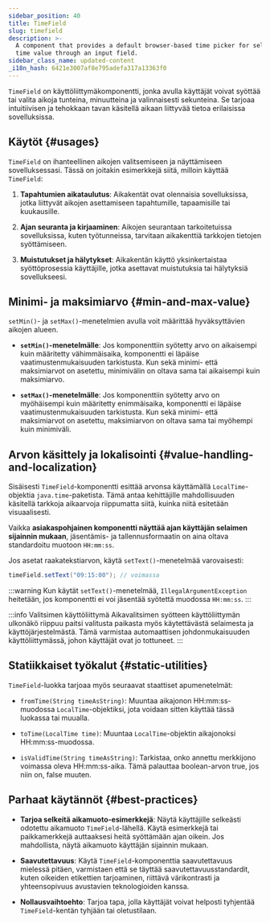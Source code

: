 ```yaml
---
sidebar_position: 40
title: TimeField
slug: timefield
description: >-
  A component that provides a default browser-based time picker for selecting a
  time value through an input field.
sidebar_class_name: updated-content
_i18n_hash: 6421e3007af8e795adefa317a13363f0
---
```

<DocChip chip='shadow' />
<DocChip chip='name' label="dwc-field" />
<DocChip chip='since' label='23.02' />
<JavadocLink type="foundation" location="com/webforj/component/field/TimeField" top='true'/>

<ParentLink parent="Field" />

`TimeField` on käyttöliittymäkomponentti, jonka avulla käyttäjät voivat syöttää tai valita aikoja tunteina, minuutteina ja valinnaisesti sekunteina. Se tarjoaa intuitiivisen ja tehokkaan tavan käsitellä aikaan liittyvää tietoa erilaisissa sovelluksissa.

<ComponentDemo 
path='/webforj/timefield?' 
javaE='https://raw.githubusercontent.com/webforj/webforj-documentation/refs/heads/main/src/main/java/com/webforj/samples/views/fields/timefield/TimeFieldView.java'
/>

## Käytöt {#usages}

`TimeField` on ihanteellinen aikojen valitsemiseen ja näyttämiseen sovelluksessasi. Tässä on joitakin esimerkkejä siitä, milloin käyttää `TimeField`:

1. **Tapahtumien aikataulutus**: Aikakentät ovat olennaisia sovelluksissa, jotka liittyvät aikojen asettamiseen tapahtumille, tapaamisille tai kuukausille.

2. **Ajan seuranta ja kirjaaminen**: Aikojen seurantaan tarkoitetuissa sovelluksissa, kuten työtunneissa, tarvitaan aikakenttiä tarkkojen tietojen syöttämiseen.

3. **Muistutukset ja hälytykset**: Aikakentän käyttö yksinkertaistaa syöttöprosessia käyttäjille, jotka asettavat muistutuksia tai hälytyksiä sovellukseesi.

## Minimi- ja maksimiarvo {#min-and-max-value}

`setMin()`- ja `setMax()`-menetelmien avulla voit määrittää hyväksyttävien aikojen alueen.

- **`setMin()`-menetelmälle**: Jos komponenttiin syötetty arvo on aikaisempi kuin määritetty vähimmäisaika, komponentti ei läpäise vaatimustenmukaisuuden tarkistusta. Kun sekä minimi- että maksimiarvot on asetettu, minimivälin on oltava sama tai aikaisempi kuin maksimiarvo.

- **`setMax()`-menetelmälle**: Jos komponenttiin syötetty arvo on myöhäisempi kuin määritetty enimmäisaika, komponentti ei läpäise vaatimustenmukaisuuden tarkistusta. Kun sekä minimi- että maksimiarvot on asetettu, maksimiarvon on oltava sama tai myöhempi kuin minimiväli.

## Arvon käsittely ja lokalisointi {#value-handling-and-localization}

Sisäisesti `TimeField`-komponentti esittää arvonsa käyttämällä `LocalTime`-objektia `java.time`-paketista. Tämä antaa kehittäjille mahdollisuuden käsitellä tarkkoja aikaarvoja riippumatta siitä, kuinka niitä esitetään visuaalisesti.

Vaikka **asiakaspohjainen komponentti näyttää ajan käyttäjän selaimen sijainnin mukaan**, jäsentämis- ja tallennusformaatin on aina oltava standardoitu muotoon `HH:mm:ss`.

Jos asetat raakatekstiarvon, käytä `setText()`-menetelmää varovaisesti:

```java
timeField.setText("09:15:00"); // voimassa
```

:::warning
 Kun käytät `setText()`-menetelmää, `IllegalArgumentException` heitetään, jos komponentti ei voi jäsentää syötettä muodossa `HH:mm:ss`.
:::

:::info Valitsimen käyttöliittymä
Aikavalitsimen syötteen käyttöliittymän ulkonäkö riippuu paitsi valitusta paikasta myös käytettävästä selaimesta ja käyttöjärjestelmästä. Tämä varmistaa automaattisen johdonmukaisuuden käyttöliittymässä, johon käyttäjät ovat jo tottuneet.
:::

## Statiikkaiset työkalut {#static-utilities}

`TimeField`-luokka tarjoaa myös seuraavat staattiset apumenetelmät:

- `fromTime(String timeAsString)`: Muuntaa aikajonon HH:mm:ss-muodossa `LocalTime`-objektiksi, jota voidaan sitten käyttää tässä luokassa tai muualla.

- `toTime(LocalTime time)`: Muuntaa `LocalTime`-objektin aikajonoksi HH:mm:ss-muodossa.

- `isValidTime(String timeAsString)`: Tarkistaa, onko annettu merkkijono voimassa oleva HH:mm:ss-aika. Tämä palauttaa boolean-arvon true, jos niin on, false muuten.

## Parhaat käytännöt {#best-practices}

- **Tarjoa selkeitä aikamuoto-esimerkkejä**: Näytä käyttäjille selkeästi odotettu aikamuoto `TimeField`-lähellä. Käytä esimerkkejä tai paikkamerkkejä auttaaksesi heitä syöttämään ajan oikein. Jos mahdollista, näytä aikamuoto käyttäjän sijainnin mukaan.

- **Saavutettavuus**: Käytä `TimeField`-komponenttia saavutettavuus mielessä pitäen, varmistaen että se täyttää saavutettavuusstandardit, kuten oikeiden etikettien tarjoaminen, riittävä värikontrasti ja yhteensopivuus avustavien teknologioiden kanssa.

- **Nollausvaihtoehto**: Tarjoa tapa, jolla käyttäjät voivat helposti tyhjentää `TimeField`-kentän tyhjään tai oletustilaan.
